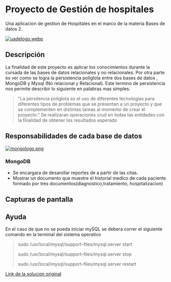 # Proyecto de Gestión de hospitales
Una aplicacion de gestion de Hospitales en el marco de la materia Bases de datos 2.

[![uadelogo.webp](https://i.postimg.cc/gkfGW6Fc/uadelogo.webp)](https://postimg.cc/w7cC5Mjn)
## Descripción
La finalidad de este proyecto es aplicar los conocimientos durante la cursada de las bases de datos relacionales y no relacionales. Por otra parte es ver como se logra la persistencia poliglota entre dos bases de datos
, MongoDB y Mysql (No relacional y Relacional). Este termino de persistencia nos permite describir lo siguiente en palabras mas simples.

> "La persitencia poliglota es el uso de diferentes tecnologias para diferentes tipos de problemas que se presentan a un proyecto y que se complementen en distintas tareas al momento de crear el proyecto."
Se realizaran operaciones crud en todas las entidades con la finalidad de obtener los resultados esperado
## Responsabilidades de cada base de datos
[![mongologo.png](https://i.postimg.cc/sfYr6YHF/mongologo.png)](https://postimg.cc/DmwHmXK5)
### MongoDB
- Se encargara de desarollar reportes de a partir de las citas.
- Mostrar un documento que muestre el historial medico de cada paciente formado por tres documentos(diagnostico,tratamiento, hospitalizacion)
## Capturas de pantalla
## Ayuda
En el caso de que no se pueda iniciar mySQL se debera correr el siguiente comando en la terminal del sistema operativo
> sudo /usr/local/mysql/support-files/mysql.server start
> 
> sudo /usr/local/mysql/support-files/mysql.server stop
> 
> sudo /usr/local/mysql/support-files/mysql.server restart
> 

[Link de la solucion original](https://stackoverflow.com/questions/41995912/macos-cant-start-mysql-server "Link de la solucion original")



